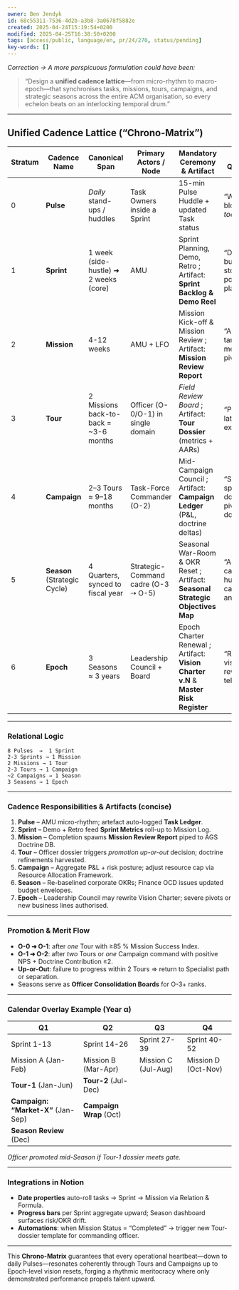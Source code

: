 ```yaml
---
owner: Ben Jendyk
id: 68c55311-7536-4d2b-a3b8-3a0678f5882e
created: 2025-04-24T15:19:54+0200
modified: 2025-04-25T16:38:50+0200
tags: [access/public, language/en, pr/24/270, status/pending]
key-words: []
---
```


*Correction → A more perspicuous formulation could have been:*  
> “Design a **unified cadence lattice**—from micro-rhythm to macro-epoch—that synchronises tasks, missions, tours, campaigns, and strategic seasons across the entire ACM organisation, so every echelon beats on an interlocking temporal drum.”

---

## Unified Cadence Lattice (“Chrono-Matrix”)

| **Stratum** | **Cadence Name** | **Canonical Span** | **Primary Actors / Node** | **Mandatory Ceremony & Artifact** | **Gating Question** | **Escalates to…** |
|-------------|------------------|--------------------|---------------------------|-----------------------------------|---------------------|-------------------|
| 0 | **Pulse** | *Daily* stand-ups / huddles | Task Owners inside a Sprint | 15-min Pulse Huddle + updated Task status | “What blocks me *today*?” | Sprint |
| 1 | **Sprint** | 1 week (side-hustle) ➜ 2 weeks (core) | AMU | Sprint Planning, Demo, Retro ; Artifact: **Sprint Backlog & Demo Reel** | “Did we burn story-points to plan?” | Mission |
| 2 | **Mission** | 4-12 weeks | AMU + LFO | Mission Kick-off & Mission Review ; Artifact: **Mission Review Report** | “Are KR targets met or pivoted?” | Tour |
| 3 | **Tour** | 2 Missions back-to-back = ~3-6 months | Officer (O-0/​O-1) in single domain | *Field Review Board* ; Artifact: **Tour Dossier** (metrics + AARs) | “Promote, lateral, or exit?” | Campaign |
| 4 | **Campaign** | 2–3 Tours ≈ 9–18 months | Task-Force Commander (O-2) | Mid-Campaign Council ; Artifact: **Campaign Ledger** (P&L, doctrine deltas) | “Scale, spin-down, or pivot domain?” | Season |
| 5 | **Season** (Strategic Cycle) | 4 Quarters, synced to fiscal year | Strategic-Command cadre (O-3 ⇢ O-5) | Seasonal War-Room & OKR Reset ; Artifact: **Seasonal Strategic Objectives Map** | “Allocate capex & human capital anew?” | Epoch |
| 6 | **Epoch** | 3 Seasons ≈ 3 years | Leadership Council + Board | Epoch Charter Renewal ; Artifact: **Vision Charter v.N** & **Master Risk Register** | “Revalidate vision or rewrite telos?” | —

---

### Relational Logic  

```
8 Pulses  →  1 Sprint
2-3 Sprints → 1 Mission
2 Missions → 1 Tour
2-3 Tours → 1 Campaign
~2 Campaigns → 1 Season
3 Seasons → 1 Epoch
```

---

### Cadence Responsibilities & Artifacts (concise)  

1. **Pulse** – AMU micro-rhythm; artefact auto-logged **Task Ledger**.  
2. **Sprint** – Demo + Retro feed **Sprint Metrics** roll-up to Mission Log.  
3. **Mission** – Completion spawns **Mission Review Report** piped to AGS Doctrine DB.  
4. **Tour** – Officer dossier triggers *promotion up-or-out* decision; doctrine refinements harvested.  
5. **Campaign** – Aggregate P&L + risk posture; adjust resource cap via Resource Allocation Framework.  
6. **Season** – Re-baselined corporate OKRs; Finance OCD issues updated budget envelopes.  
7. **Epoch** – Leadership Council may rewrite Vision Charter; severe pivots or new business lines authorised.

---

### Promotion & Merit Flow  

- **O-0 ➜ O-1**: after *one* Tour with ≥85 % Mission Success Index.  
- **O-1 ➜ O-2**: after *two* Tours or *one* Campaign command with positive NPS + Doctrine Contribution ≥2.  
- **Up-or-Out**: failure to progress within 2 Tours ⇒ return to Specialist path or separation.  
- Seasons serve as **Officer Consolidation Boards** for O-3+ ranks.

---

### Calendar Overlay Example (Year α)  

| Q1 | Q2 | Q3 | Q4 |
|----|----|----|----|
| Sprint 1-13 | Sprint 14-26 | Sprint 27-39 | Sprint 40-52 |
| Mission A (Jan-Feb) | Mission B (Mar-Apr) | Mission C (Jul-Aug) | Mission D (Oct-Nov) |
| **Tour-1** (Jan-Jun) | **Tour-2** (Jul-Dec) |
| **Campaign: “Market-X”** (Jan-Sep) | **Campaign Wrap** (Oct) |
| **Season Review** (Dec) |

*Officer promoted mid-Season if Tour-1 dossier meets gate.*

---

### Integrations in Notion  

- **Date properties** auto-roll tasks → Sprint → Mission via Relation & Formula.  
- **Progress bars** per Sprint aggregate upward; Season dashboard surfaces risk/​OKR drift.  
- **Automations**: when Mission Status = “Completed” → trigger new Tour-dossier template for commanding officer.

---

This **Chrono-Matrix** guarantees that every operational heartbeat—down to daily Pulses—resonates coherently through Tours and Campaigns up to Epoch-level vision resets, forging a rhythmic meritocracy where only demonstrated performance propels talent upward.
